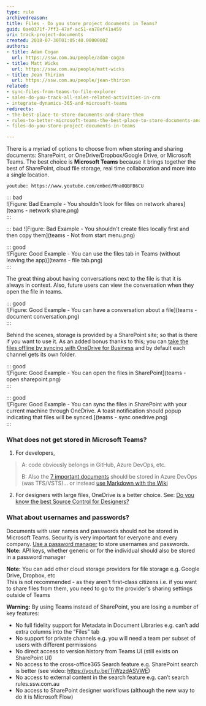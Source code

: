 ```yaml
---
type: rule
archivedreason: 
title: Files - Do you store project documents in Teams?
guid: 0ae0371f-7ff3-47af-ac51-ea78ef41a459
uri: track-project-documents
created: 2018-07-30T01:05:40.0000000Z
authors:
- title: Adam Cogan
  url: https://ssw.com.au/people/adam-cogan
- title: Matt Wicks
  url: https://ssw.com.au/people/matt-wicks
- title: Jean Thirion
  url: https://ssw.com.au/people/jean-thirion
related: 
- sync-files-from-teams-to-file-explorer
- sales-do-you-track-all-sales-related-activities-in-crm
- integrate-dynamics-365-and-microsoft-teams
redirects:
- the-best-place-to-store-documents-and-share-them
- rules-to-better-microsoft-teams-the-best-place-to-store-documents-and-share-them
- files-do-you-store-project-documents-in-teams

---
```


There is a myriad of options to choose from when storing and sharing documents: SharePoint, or OneDrive/Dropbox/Google Drive, or Microsoft Teams. The best choice is **Microsoft Teams** because it brings together the best of SharePoint, cloud file storage, real time collaboration and more into a single location.

<!--endintro-->

`youtube: https://www.youtube.com/embed/Mna0QBFB6CU`

::: bad  
![Figure: Bad Example - You shouldn't look for files on network shares](teams - network share.png)  
:::

::: bad
![Figure: Bad Example - You shouldn't create files locally first and then copy them](teams - Not from start menu.png)

::: good  
![Figure: Good Example - You can use the files tab in Teams (without leaving the app)](teams - file tab.png)  
:::

The great thing about having conversations next to the file is that it is always in context. Also, future users can view the conversation when they open the file in teams.

::: good  
![Figure: Good Example - You can have a conversation about a file](teams - document conversation.png)  
:::

Behind the scenes, storage is provided by a SharePoint site; so that is there if you want to use it. As an added bonus thanks to this; you can [take the files offline by syncing with OneDrive for Business](/sync-files-from-teams-to-file-explorer) and by default each channel gets its own folder.

::: good  
![Figure: Good Example - You can open the files in SharePoint](teams - open sharepoint.png)  
:::

::: good  
![Figure: Good Example - You can sync the files in SharePoint with your current machine through OneDrive. A toast notification should popup indicating that files will be synced.](teams - sync onedrive.png)  
:::

### What does not get stored in Microsoft Teams? 

1.	For developers,

> A: code obviously belongs in GitHub, Azure DevOps, etc.
> 
> B: Also the [7 important documents](/do-you-review-the-documentation) should be stored in Azure DevOps (was TFS/VSTS)... or instead        [use Markdown with the Wiki](/do-you-make-getting-started-on-a-project-easy-for-new-developers)


2.	For designers with large files, OneDrive is a better choice. See: [Do you know the best Source Control for Designers?](/do-you-know-the-best-source-control-for-designers)

### What about usernames and passwords?

Documents with user names and passwords should not be stored in Microsoft Teams. Security is very important for everyone and every company. [Use a password manager](/password-manager) to store usernames and passwords. 
**Note:** API keys, whether generic or for the individual should also be stored in a password manager


**Note:** You can add other cloud storage providers for file storage e.g. Google Drive, Dropbox, etc     
This is not recommended - as they aren't first-class citizens i.e. if you want to share files from them, you need to go to the provider's sharing settings outside of Teams

**Warning:** By using Teams instead of SharePoint, you are losing a number of key features:
- No full fidelity support for Metadata in Document Libraries e.g. can’t add extra columns into the “Files” tab
- No support for private channels e.g. you will need a team per subset of users with different permissions
- No direct access to version history from Teams UI (still exists on SharePoint UI)
- No access to the cross-office365 Search feature e.g. SharePoint search is better (see video: https://youtu.be/TiWzzdASVWE)
- No access to external content in the search feature e.g. can’t search rules.ssw.com.au
- No access to SharePoint designer workflows (although the new way to do it is Microsoft Flow)
